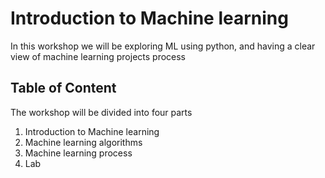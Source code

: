 # Introduction to Machine learning 
In this workshop we will be exploring ML using python, and having a clear view of machine learning projects process

## Table of Content 
The workshop will be divided into four parts

1. Introduction to Machine learning
2. Machine learning algorithms
3. Machine learning process 
4. Lab 
